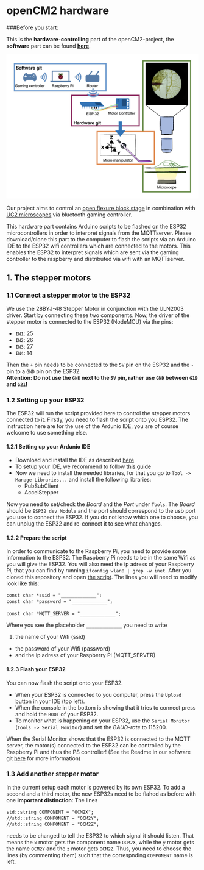 # openCM2 hardware

###Before you start:

This is the **hardware-controlling** part of the openCM2-project, the **software** part can be found **[here](https://github.com/bjks/openCM2_software)**.

![Micromanipulator with Joystick, Microscope and Raspi](./imgs/overview.jpeg)

Our project aims to control an [open flexure block stage](https://openflexure.org/projects/blockstage/) in combination with [UC2 microscopes](https://github.com/openUC2/UC2-GIT) via bluetooth gaming controller.



This hardware part contains Arduino scripts to be flashed on the ESP32 microcontrollers in order to interpret signals from the MQTTserver. 
Please download/clone this part to the computer to flash the scripts via an Arduino IDE to the ESP32 wifi controllers which are connected to the motors. This enables the ESP32 to interpret signals which are sent via the gaming controller to the raspberry and distributed via wifi with an MQTTserver. 

## 1. The stepper motors

### 1.1 Connect a stepper motor to the ESP32 
We use the 28BYJ-48 Stepper Motor in conjunction with the ULN2003 driver. Start by connecting these two components. Now, the driver of the stepper motor is connected to the ESP32 (NodeMCU) via the pins: 
- `IN1`: 25
- `IN2`: 26
- `IN3`: 27
- `IN4`: 14

Then the `+` pin needs to be connected to the `5V` pin on the ESP32 and the `-` pin to a `GND` pin on the ESP32.</br>
**Attention: Do not use the `GND` next to the `5V` pin, rather use `GND` between `G19` and `G21`!**

### 1.2 Setting up your ESP32
The ESP32 will run the script provided here to control the stepper motors connected to it. Firstly, you need to flash the script onto you ESP32. The instruction here are for the use of the Ardunio IDE, you are of course welcome to use something else.

#### 1.2.1 Setting up your Ardunio IDE
- Download and install the IDE as described [here](https://www.arduino.cc/en/software)
- To setup your IDE, we recommend to follow [this guide](https://randomnerdtutorials.com/installing-the-esp32-board-in-arduino-ide-windows-instructions/)
- Now we need to install the needed libraries, for that you go to `Tool -> Manage Libraries...` and install the following libraries:
  - PubSubClient
  - AccelStepper

Now you need to set/check the _Board_ and the _Port_ under `Tools`. The _Board_ should be `ESP32 dev Module` and the port should correspond to the usb port you use to connect the ESP32. If you do not know which one to choose, you can unplug the ESP32 and re-connect it to see what changes.

#### 1.2.2 Prepare the script
In order to communicate to the Raspberry Pi, you need to provide some information to the ESP32. The Raspberry Pi needs to be in the same Wifi as you will give the ESP32. You will also need the ip adress of your Raspberry Pi, that you can find by running `ifconfig wlan0 | grep -w inet`.
After you cloned this repository and open [the script](https://github.com/bjks/openCM2_hardware/tree/main/esp32/ESP32_openCM2). The lines you will need to modify look like this:
```
const char *ssid = "_____________";
const char *password = "_____________";

const char *MQTT_SERVER = "_____________";
```
Where you see the placeholder `_____________` you need to write
1.  the name of your Wifi (ssid)
- the password of your Wifi (password)
- and the ip adress of your Raspberry Pi (MQTT_SERVER) 

#### 1.2.3 Flash your ESP32
You can now flash the script onto your ESP32. 
- When your ESP32 is connected to you computer, press the `Upload` button in your IDE (top left). 
- When the console in the bottom is showing that it tries to connect press and hold the `BOOT` of your ESP32. 
- To monitor what is happening on your ESP32, use the `Serial Monitor` (`Tools -> Serial Monitor`) and set the _BAUD-rate_ to 115200.

When the Serial Monitor shows that the ESP32 is connected to the MQTT server, the motor(s) connected to the ESP32 can be controlled by the Raspberry Pi and thus the PS controller! (See the Readme in our software git [here](https://github.com/bjks/openCM2_software/blob/master/README.md) for more information)

### 1.3 Add another stepper motor
In the current setup each motor is powered by its own ESP32. To add a second and a third motor, the new ESP32s need to be flahed as before with one __important distinction__: 
The lines
```
std::string COMPONENT = "OCM2X";
//std::string COMPONENT = "OCM2Y";
//std::string COMPONENT = "OCM2Z";

```
needs to be changed to tell the ESP32 to which signal it should listen. That means the `x` motor gets the component name `OCM2X`, while the `y` motor gets the name `OCM2Y` and the `z` motor gets `OCM2Z`. Thus, you need to choose the lines (by commenting them) such that the correspnding `COMPONENT` name is left.
